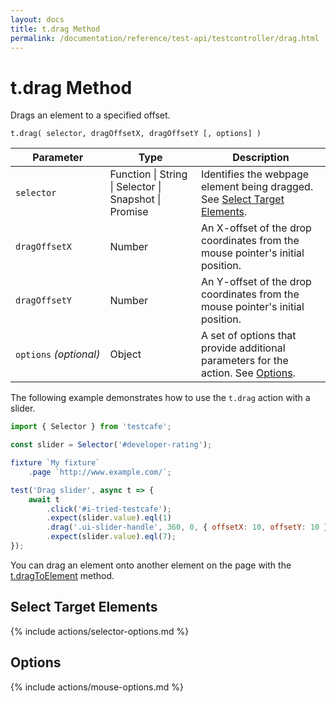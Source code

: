 ```yaml
---
layout: docs
title: t.drag Method
permalink: /documentation/reference/test-api/testcontroller/drag.html
---
```

# t.drag Method

Drags an element to a specified offset.

```text
t.drag( selector, dragOffsetX, dragOffsetY [, options] )
```

Parameter              | Type                                              | Description
---------------------- | ------------------------------------------------- | ------------------------------------------------------------------------------------------------------------------
`selector`             | Function &#124; String &#124; Selector &#124; Snapshot &#124; Promise | Identifies the webpage element being dragged. See [Select Target Elements](#select-target-elements).
`dragOffsetX`          | Number                                            | An X-offset of the drop coordinates from the mouse pointer's initial position.
`dragOffsetY`          | Number                                            | An Y-offset of the drop coordinates from the mouse pointer's initial position.
`options`&#160;*(optional)* | Object                                            | A set of options that provide additional parameters for the action. See [Options](#options).

The following example demonstrates how to use the `t.drag` action with a slider.

```js
import { Selector } from 'testcafe';

const slider = Selector('#developer-rating');

fixture `My fixture`
    .page `http://www.example.com/`;

test('Drag slider', async t => {
    await t
        .click('#i-tried-testcafe');
        .expect(slider.value).eql(1)
        .drag('.ui-slider-handle', 360, 0, { offsetX: 10, offsetY: 10 })
        .expect(slider.value).eql(7);
});
```

You can drag an element onto another element on the page with the [t.dragToElement](dragtoelement.md) method.

## Select Target Elements

{% include actions/selector-options.md %}

## Options

{% include actions/mouse-options.md %}
